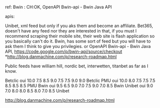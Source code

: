 ref:
Bwin : CH:OK, OpenAPI Bwin-api - Bwin Java API

apis:

Unibet, xml feed but only if you aks them and become an affiliate. 
Bet365, doesn't have any feed nor they are interested in that, if you must I recommend scraping their mobile site, 
their web site is flash application so you basically can't do it. 
Bwin, has some sort of feed but you will have to ask them I think to give you privilegies. 
or OpenAPI Bwin-api - Bwin Java API, https://code.google.com/p/bwin-api/source/checkout *http://blog.danmachine.com/p/research-roadmap.html

Public feeds have william hill, nordic bet, interwetten, titanbet as far as I know.


Betclic	oui	10.0	7.5	8.5	9.0	7.5	7.5	9.0	9.0	Betclic
PMU	oui	10.0	8.0	7.5	7.5	7.5	8.5	8.5	8.5	PMU
Bwin	oui	9.5	6.5	9.0	7.0	7.5	9.0	7.0	8.5	Bwin
Unibet	oui	9.0	7.0	8.0	8.0	8.5	8.0	7.0	8.5	Unibet


http://blog.danmachine.com/p/research-roadmap.html
